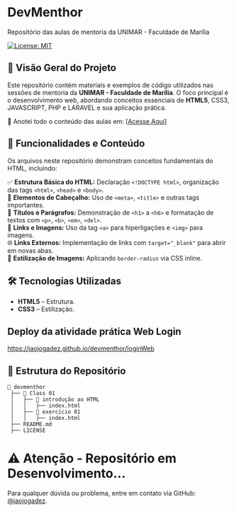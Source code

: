 # DevMenthor

Repositório das aulas de mentoria da UNIMAR - Faculdade de Marília

[![License: MIT](https://img.shields.io/badge/License-MIT-yellow.svg)](https://opensource.org/licenses/MIT)

## 📌 Visão Geral do Projeto

Este repositório contém materiais e exemplos de código utilizados nas sessões de mentoria da **UNIMAR - Faculdade de Marília**. O foco principal é o desenvolvimento web, abordando conceitos essenciais de **HTML5**, CSS3, JAVASCRIPT, PHP e LARAVEL e sua aplicação prática.

🔗 Anotei todo o conteúdo das aulas em: [<a href="https://safe-coil-e10.notion.site/DevMenthor-1d3b88e5901b807e9e7fc0d468f148fb" target="_blank">Acesse Aqui</a>]

## 🚀 Funcionalidades e Conteúdo

Os arquivos neste repositório demonstram conceitos fundamentais do HTML, incluindo:

✅ **Estrutura Básica do HTML:** Declaração `<!DOCTYPE html>`, organização das tags `<html>`, `<head>` e `<body>`. <br> 
📌 **Elementos de Cabeçalho:** Uso de `<meta>`, `<title>` e outras tags importantes.  <br> 
📝 **Títulos e Parágrafos:** Demonstração de `<h1>` a `<h6>` e formatação de textos com `<p>`, `<b>`, `<em>`, `<del>`. <br> 
🔗 **Links e Imagens:** Uso da tag `<a>` para hiperligações e `<img>` para imagens. <br> 
🌐 **Links Externos:** Implementação de links com `target="_blank"` para abrir em novas abas. <br> 
🎨 **Estilização de Imagens:** Aplicando `border-radius` via CSS inline. <br> 

## 🛠️ Tecnologias Utilizadas
- **HTML5** – Estrutura.
- **CSS3** – Estilização.

## Deploy da atividade prática Web Login
https://jaojogadez.github.io/devmenthor/loginWeb

## 📂 Estrutura do Repositório

```
📁 devmenthor
 ├── 📂 Class 01
 │   ├── 📂 introdução ao HTML
 │   │   ├── index.html
 │   ├── 📂 exercício 01
 │   │   ├── index.html
 ├── README.md
 ├── LICENSE
```
# ⚠️ Atenção - Repositório em Desenvolvimento...
Para qualquer dúvida ou problema, entre em contato via GitHub: [@jaojogadez](https://github.com/jaojogadez).


<!-- 
## 🔧 Como Utilizar

### 📥 Clonando o Repositório
```bash
git clone https://github.com/jaojogadez/devmenthor.git
cd devmenthor
```
### 🌐 Visualização dos Arquivos

Para visualizar os arquivos HTML:
1. Navegue até a pasta correspondente.
2. Abra o arquivo `.html` diretamente no navegador.

Exemplo:
- Para abrir a página **"Quem sou eu?"**, acesse `Class 01/exercício 01/` e abra `index.html` no navegador.

## 🤝 Contribuições

Contribuições são bem-vindas! Para colaborar:
1. Faça um **fork** do repositório.
2. Crie um **branch** para sua funcionalidade ou correção de bug.
3. Faça suas modificações e **commite** com mensagens descritivas.
4. Envie um **pull request** para o branch `main`.

## 📜 Licença
Este projeto está licenciado sob a **MIT License**. Consulte o arquivo `LICENSE` para mais detalhes.

## 📩 Contato e Suporte
Para dúvidas ou suporte, entre em contato:
📌 **João Pedro de Oliveira**
🔗 **GitHub:** [jaojogadez](https://github.com/jaojogadez) -->

